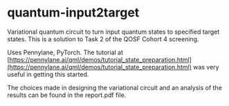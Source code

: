 # quantum-input2target
Variational quantum circuit to turn input quantum states to specified target states. This is a solution to Task 2 of the QOSF Cohort 4 screening.

Uses Pennylane, PyTorch. The tutorial at [https://pennylane.ai/qml/demos/tutorial_state_preparation.html](https://pennylane.ai/qml/demos/tutorial_state_preparation.html) was very useful in getting this started.

The choices made in designing the variational circuit and an analysis of the results can be found in the report.pdf file. 

